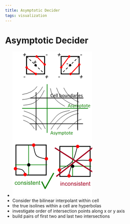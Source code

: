 ```yaml
---
title: Asymptotic Decider
tags: visualization
---
```


# Asymptotic Decider
- ![im](assets/Pasted%20Image%2020220411133754.png)
- Consider the bilinear interpolant within cell
- the true isolines within a cell are hyperbolas
- investigate order of intersection points along x or y axis
- build pairs of first two and last two intersections


























































































